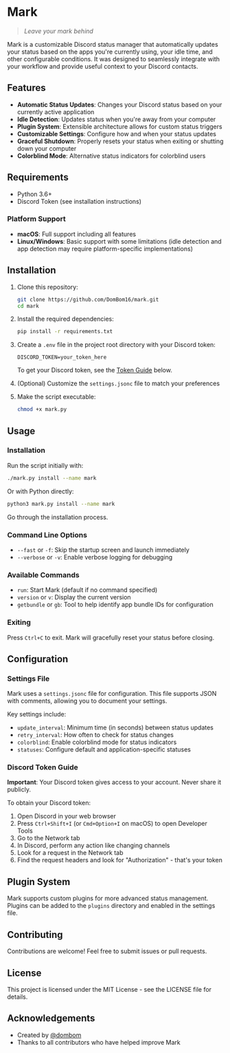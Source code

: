 # Mark

> *Leave your mark behind*

Mark is a customizable Discord status manager that automatically updates your status based on the apps you're currently using, your idle time, and other configurable conditions. It was designed to seamlessly integrate with your workflow and provide useful context to your Discord contacts.

## Features

- **Automatic Status Updates**: Changes your Discord status based on your currently active application
- **Idle Detection**: Updates status when you're away from your computer
- **Plugin System**: Extensible architecture allows for custom status triggers
- **Customizable Settings**: Configure how and when your status updates
- **Graceful Shutdown**: Properly resets your status when exiting or shutting down your computer
- **Colorblind Mode**: Alternative status indicators for colorblind users

## Requirements

- Python 3.6+
- Discord Token (see installation instructions)

### Platform Support

- **macOS**: Full support including all features
- **Linux/Windows**: Basic support with some limitations (idle detection and app detection may require platform-specific implementations)

## Installation

1. Clone this repository:
   ```bash
   git clone https://github.com/DomBom16/mark.git
   cd mark
   ```

2. Install the required dependencies:
   ```bash
   pip install -r requirements.txt
   ```

3. Create a `.env` file in the project root directory with your Discord token:
   ```
   DISCORD_TOKEN=your_token_here
   ```

   To get your Discord token, see the [Token Guide](#discord-token-guide) below.

4. (Optional) Customize the `settings.jsonc` file to match your preferences

5. Make the script executable:
   ```bash
   chmod +x mark.py
   ```

## Usage

### Installation

Run the script initially with:

```bash
./mark.py install --name mark
```

Or with Python directly:

```bash
python3 mark.py install --name mark
```

Go through the installation process.

### Command Line Options

- `--fast` or `-f`: Skip the startup screen and launch immediately
- `--verbose` or `-v`: Enable verbose logging for debugging

### Available Commands

- `run`: Start Mark (default if no command specified)
- `version` or `v`: Display the current version
- `getbundle` or `gb`: Tool to help identify app bundle IDs for configuration

### Exiting

Press `Ctrl+C` to exit. Mark will gracefully reset your status before closing.

## Configuration

### Settings File

Mark uses a `settings.jsonc` file for configuration. This file supports JSON with comments, allowing you to document your settings.

Key settings include:

- `update_interval`: Minimum time (in seconds) between status updates
- `retry_interval`: How often to check for status changes
- `colorblind`: Enable colorblind mode for status indicators
- `statuses`: Configure default and application-specific statuses

### Discord Token Guide

**Important**: Your Discord token gives access to your account. Never share it publicly.

To obtain your Discord token:

1. Open Discord in your web browser
2. Press `Ctrl+Shift+I` (or `Cmd+Option+I` on macOS) to open Developer Tools
3. Go to the Network tab
4. In Discord, perform any action like changing channels
5. Look for a request in the Network tab
6. Find the request headers and look for "Authorization" - that's your token

## Plugin System

Mark supports custom plugins for more advanced status management. Plugins can be added to the `plugins` directory and enabled in the settings file.

## Contributing

Contributions are welcome! Feel free to submit issues or pull requests.

## License

This project is licensed under the MIT License - see the LICENSE file for details.

## Acknowledgements

- Created by [@dombom](https://github.com/dombom)
- Thanks to all contributors who have helped improve Mark